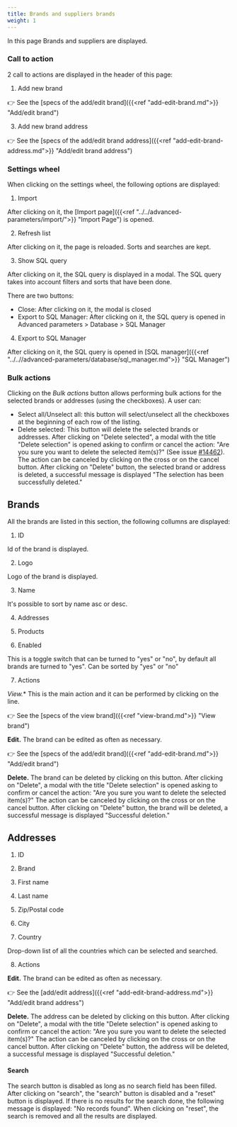 ```yaml
---
title: Brands and suppliers brands
weight: 1
---
```


In this page Brands and suppliers are displayed.

### Call to action

2 call to actions are displayed in the header of this page:

 1) Add new brand

👉 See the [specs of the add/edit brand]({{<ref "add-edit-brand.md">}} "Add/edit brand") 

 3) Add new brand address

👉 See the [specs of the add/edit brand address]({{<ref "add-edit-brand-address.md">}} "Add/edit brand address") 

### Settings wheel

When clicking on the settings wheel, the following options are displayed:
1) Import

After clicking on it, the [Import page]({{<ref "../../advanced-parameters/import/">}} "Import Page") is opened.

2) Refresh list

After clicking on it, the page is reloaded. Sorts and searches are kept.

3) Show SQL query

After clicking on it, the SQL query is displayed in a modal. The SQL query takes into account filters and sorts that have been done.

There are two buttons:

- Close: After clicking on it, the modal is closed
- Export to SQL Manager: After clicking on it, the SQL query is opened in Advanced parameters > Database > SQL Manager

4) Export to SQL Manager

After clicking on it, the SQL query is opened in [SQL manager]({{<ref "../..//advanced-parameters/database/sql_manager.md">}} "SQL Manager")


### Bulk actions

Clicking on the _Bulk actions_ button allows performing bulk actions for the selected brands or addresses (using the checkboxes). A user can:

- Select all/Unselect all: this button will select/unselect all the checkboxes at the beginning of each row of the listing.
- Delete selected: This button will delete the selected brands or addresses. 
After clicking on "Delete selected", a modal with the title "Delete selection" is opened asking to confirm or cancel the action: "Are you sure you want to delete the selected item(s)?" (See issue [#14462](https://github.com/PrestaShop/PrestaShop/issues/14462)). The action can be canceled by clicking on the cross or on the cancel button.
After clicking on "Delete" button, the selected brand or address is deleted, a successful message is displayed "The selection has been successfully deleted."

## Brands

All the brands are listed in this section, the following collumns are displayed:

1. ID

Id of the brand is displayed.

2. Logo

Logo of the brand is displayed.

3. Name

It's possible to sort by name asc or desc.

4. Addresses

5. Products

6. Enabled

This is a toggle switch that can be turned to "yes" or "no", by default all brands are turned to "yes". Can be sorted by "yes" or "no"

7. Actions

*View.** This is the main action and it can be performed by clicking on the line. 

👉 See the [specs of the view brand]({{<ref "view-brand.md">}} "View brand") 

**Edit.** The brand can be edited as often as necessary.

👉 See the [specs of the add/edit brand]({{<ref "add-edit-brand.md">}} "Add/edit brand") 

**Delete.** The brand can be deleted by clicking on this button. After clicking on "Delete", a modal with the title "Delete selection" is opened asking to confirm or cancel the action: "Are you sure you want to delete the selected item(s)?"
The action can be canceled by clicking on the cross or on the cancel button.
After clicking on "Delete" button, the brand will be deleted, a successful message is displayed "Successful deletion."

## Addresses

1. ID

2. Brand

3. First name

4. Last name

5. Zip/Postal code

6. City

7. Country

Drop-down list of all the countries which can be selected and searched.

8. Actions

**Edit.** The brand can be edited as often as necessary.

👉 See the [add/edit address]({{<ref "add-edit-brand-address.md">}} "Add/edit brand address")

**Delete.** The address can be deleted by clicking on this button. After clicking on "Delete", a modal with the title "Delete selection" is opened asking to confirm or cancel the action: "Are you sure you want to delete the selected item(s)?"
The action can be canceled by clicking on the cross or on the cancel button.
After clicking on "Delete" button, the address will be deleted, a successful message is displayed "Successful deletion."

#### Search
The search button is disabled as long as no search field has been filled. After clicking on "search", the "search" button is disabled and a "reset" button is displayed. If there is no results for the search done, the following message is displayed: "No records found". When clicking on "reset", the search is removed and all the results are displayed.
